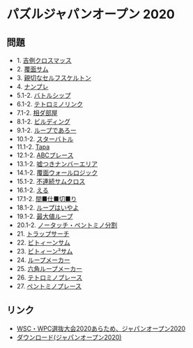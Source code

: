 # パズルジャパンオープン 2020

## 問題
- 1\. [吉例クロスマッス](../puzzle/arithmeticsquare.md)
- 2\. [覆面サム](../puzzle/letterweights.md)
- 3\. [親切なセルフスケルトン](../puzzle/scrabble.md)
- 4\. [ナンプレ](../puzzle/sudoku.md)
- 5.1-2. [バトルシップ](../puzzle/battleships.md)
- 6.1-2. [テトロミノリンク](../puzzle/lits.md)
- 7.1-2. [相ダ部屋](../puzzle/aidabeya.md)
- 8.1-2. [ビルディング](../puzzle/skyscrapers.md)
- 9.1-2. [ループであろー](../puzzle/yajilin.md)
- 10.1-2. [スターバトル](../puzzle/starbattle.md)
- 11.1-2. [Tapa](../puzzle/tapa.md)
- 12.1-2. [ABCプレース](../puzzle/easyas.md)
- 13.1-2. [嘘つきナンバーエリア](../puzzle/shikaku-offbyone.md)
- 14.1-2. [覆面ウォールロジック](../puzzle/fourwinds-encoded.md)
- 15.1-2. [不連続サムクロス](../puzzle/kakuro-nonconsective.md)
- 16.1-2. [える](../puzzle/l.md)
- 17.1-2. [間■仕■切■り](../puzzle/nurikabe.md)
- 18.1-2. [ループはいやよ](../puzzle/slant.md)
- 19.1-2. [最大値ループ](../puzzle/maxloop.md)
- 20.1-2. [ノータッチ・ペントミノ分割](../puzzle/pentominous.md)
- 21\. [トラップサーチ](../puzzle/kuromasu.md)
- 22\. [ビトィーンサム](../puzzle/doppelblock.md)
- 23\. [ビトィーン²サム](../puzzle/doppelblock-2.md)
- 24\. [ループメーカー](../puzzle/slitherlink.md)
- 25\. [六角ループメーカー](../puzzle/slitherlink-hex.md)
- 26\. [テトロミノプレース](../puzzle/tetrominoes.md)
- 27\. [ペントミノプレース](../puzzle/pentominoes.md)

## リンク
- [WSC・WPC選抜大会2020あらため、ジャパンオープン2020](https://jppuzzles.com/jpcjnpc/wscwpc-senbatsu2020/)
- [ダウンロード(ジャパンオープン2020)](https://jppuzzles.com/jpcjnpc/wscwpc-senbatsu2020/download/)
